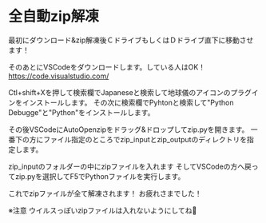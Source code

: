 # 全自動zip解凍


最初にダウンロード&zip解凍後ＣドライブもしくはＤドライブ直下に移動させます！

そのあとにVSCodeをダウンロードします。している人はOK！
https://code.visualstudio.com/

Ctl+shift+Xを押して検索欄でJapaneseと検索して地球儀のアイコンのプラグインをインストールします。
その次に検索欄でPyhtonと検索して"Python Debugge"と"Python"をインストールします。

その後VSCodeにAutoOpenzipをドラッグ&ドロップしてzip.pyを開きます。
一番下の方にファイル指定のところでzip_inputとzip_outputのディレクトリを指定します。

zip_inputのフォルダーの中にzipファイルを入れます
そしてVSCodeの方へ戻ってzip.pyを選択してF5でPythonファイルを実行します。

これでzipファイルが全て解凍されます！
お疲れさまでした！

※注意
ウイルスっぽいzipファイルは入れないようにしてね💛
